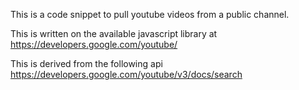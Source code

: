 This is a code snippet to pull youtube videos from a public channel. 

This is written on the available javascript library at 
https://developers.google.com/youtube/

This is derived from the following api
https://developers.google.com/youtube/v3/docs/search

